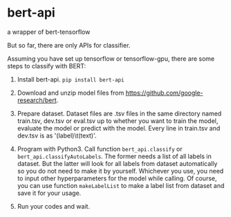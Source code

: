 # bert-api
a wrapper of bert-tensorflow

But so far, there are only APIs for classifier.

Assuming you have set up tensorflow or tensorflow-gpu, there are some steps to classify with BERT:

1. Install bert-api. `pip install bert-api`

2. Download and unzip model files from https://github.com/google-research/bert.

3. Prepare dataset. Dataset files are .tsv files in the same directory named train.tsv, dev.tsv or eval.tsv up to whether you want to train the model, evaluate the model or predict with the model. Every line in train.tsv and dev.tsv is as '(label)\t(text)'.

4. Program with Python3. Call function `bert_api.classify` or `bert_api.classifyAutoLabels`. The former needs a list of all labels in dataset. But the latter will look for all labels from dataset automatically so you do not need to make it by yourself. Whichever you use, you need to input other hyperparameters for the model while calling. Of course, you can use function `makeLabelList` to make a label list from dataset and save it for your usage.

5. Run your codes and wait.
